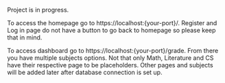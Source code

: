 Project is in progress.

To access the homepage go to https://localhost:{your-port}/. Register and Log in page do not have a button to go back to homepage so please keep that in mind.

To access dashboard go to https://localhost:{your-port}/grade. From there you have multiple subjects options. Not that only Math, Literature and CS have their respective page to be placeholders. Other pages and subjects will be added later after database connection is set up.

